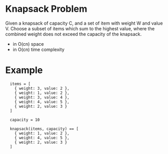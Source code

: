 # Knapsack Problem

Given a knapsack of capacity C, and a set of item with weight W and value V.
Choose a subset of items which sum to the highest value, where the combined
weight does not exceed the capacity of the knapsack.

- in O(cn) space
- in O(cn) time complexity

# Example

```
  items = [
    { weight: 3, value: 2 },
    { weight: 1, value: 2 },
    { weight: 3, value: 4 },
    { weight: 4, value: 5 },
    { weight: 2, value: 3 }
  ]

  capacity = 10

  knapsack(items, capacity) == [
    { weight: 1, value: 2 },
    { weight: 4, value: 5 },
    { weight: 2, value: 3 }
  ]
```